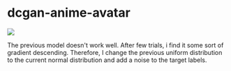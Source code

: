 # dcgan-anime-avatar

![](dcgan_avatar.gif)

The previous model doesn't work well. After few trials, i find it some sort of gradient descending. Therefore, I change the previous uniform distribution to the current normal distribution and add a noise to the target labels. 
